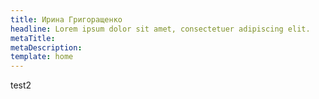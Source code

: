 ```yaml
---
title: Ирина Григоращенко
headline: Lorem ipsum dolor sit amet, consectetuer adipiscing elit.
metaTitle: 
metaDescription: 
template: home  
---
```

test2